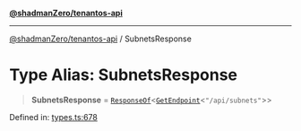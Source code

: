 [**@shadmanZero/tenantos-api**](../README.md)

***

[@shadmanZero/tenantos-api](../globals.md) / SubnetsResponse

# Type Alias: SubnetsResponse

> **SubnetsResponse** = [`ResponseOf`](ResponseOf.md)\<[`GetEndpoint`](GetEndpoint.md)\<`"/api/subnets"`\>\>

Defined in: [types.ts:678](https://github.com/shadmanZero/tenantos-api/blob/1519ecac4035082956b06ca1cf266b8ad4cc7904/src/types.ts#L678)
